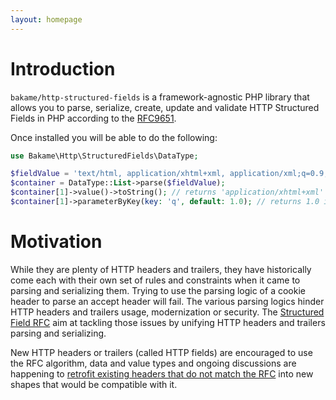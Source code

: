 ```yaml
---
layout: homepage
---
```


# Introduction

`bakame/http-structured-fields` is a framework-agnostic PHP library that allows you to parse, serialize, 
create, update and validate HTTP Structured Fields in PHP according to the [RFC9651](https://www.rfc-editor.org/rfc/rfc9651.html).

Once installed you will be able to do the following:

```php
use Bakame\Http\StructuredFields\DataType;

$fieldValue = 'text/html, application/xhtml+xml, application/xml;q=0.9, image/webp, */*;q=0.8';
$container = DataType::List->parse($fieldValue);
$container[1]->value()->toString(); // returns 'application/xhtml+xml'
$container[1]->parameterByKey(key: 'q', default: 1.0); // returns 1.0 if the parameter is not defined
```

# Motivation

While they are plenty of HTTP headers and trailers, they have historically come each with their own set of 
rules and constraints when it came to parsing and serializing them. Trying to use the parsing logic of a cookie header
to parse an accept header will fail. The various parsing logics hinder HTTP headers and trailers usage, modernization
or security. The [Structured Field RFC](https://www.rfc-editor.org/rfc/rfc9651.html) aim at tackling those issues by unifying HTTP headers and trailers
parsing and serializing.

New HTTP headers or trailers (called HTTP fields) are encouraged to use the RFC algorithm, data and value types and
ongoing discussions are happening to [retrofit existing headers that do not match the RFC](https://httpwg.org/http-extensions/draft-ietf-httpbis-retrofit.html) into new 
shapes that would be compatible with it.

